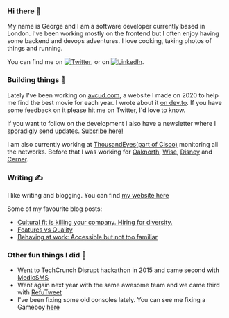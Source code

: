 ### Hi there 👋
My name is George and I am a software developer currently based in London. I've been working mostly on the frontend but I often enjoy having some backend and devops adventures. I love cooking, taking photos of things and running.

<!-- Actual text -->

You can find me on [![Twitter][1.2]][1], or on [![LinkedIn][2.2]][2].

<!-- Icons -->

[1.2]: http://i.imgur.com/wWzX9uB.png
[2.2]: https://d1r0s904xa43e6.cloudfront.net/linkedin.png

<!-- Links to your social media accounts -->

[1]: https://twitter.com/stefanisg
[2]: https://www.linkedin.com/in/gstefanis/

### Building things 🔨
Lately I've been working on [avcud.com](https://avcud.com), a website I made on 2020 to help me find the best movie for each year. I wrote about it [on dev.to](https://dev.to/stefanisg/completing-a-side-project-presenting-avcud-1f1k). If you have some feedback on it please hit me on Twitter, I'd love to know.

If you want to follow on the development I also have a newsletter where I sporadigly send updates. [Subsribe here!](https://avcud.substack.com/)

I am also currently working at [ThousandEyes(part of Cisco)](https://thousandeyes.com) monitoring all the networks. Before that I was working for [Oaknorth](https://www.oaknorth.com/), [Wise](https://wise.com/), [Disney](https://disney.co.uk/) and [Cerner](https://www.cerner.com/).

### Writing ✍️
I like writing and blogging. You can find [my website here](https://www.georgestefanis.com/)

Some of my favourite blog posts:
* [Cultural fit is killing your company. Hiring for diversity.](https://www.georgestefanis.com/blog/2017/05/20/hire-for-cultural-diversity.html)
* [Features vs Quality](https://www.georgestefanis.com/blog/2018/02/14/features-vs-quality.html)
* [Behaving at work: Accessible but not too familiar](https://www.georgestefanis.com/blog/2020/03/01/accesssible-but-not-too-familiar.html)

### Other fun things I did 🎸
* Went to TechCrunch Disrupt hackathon in 2015 and came second with [MedicSMS](https://devpost.com/software/medicsms)
* Went again next year with the same awesome team and we came third with [RefuTweet](https://devpost.com/software/refutweet)
* I've been fixing some old consoles lately. You can see me fixing a Gameboy [here](https://www.youtube.com/watch?v=MLtr4vd6cb8)
<!--
**skywritergr/skywritergr** is a ✨ _special_ ✨ repository because its `README.md` (this file) appears on your GitHub profile.

Here are some ideas to get you started:

- 🔭 I’m currently working on ...
- 🌱 I’m currently learning ...
- 👯 I’m looking to collaborate on ...
- 🤔 I’m looking for help with ...
- 💬 Ask me about ...
- 📫 How to reach me: ...
- 😄 Pronouns: ...
- ⚡ Fun fact: ...
-->
